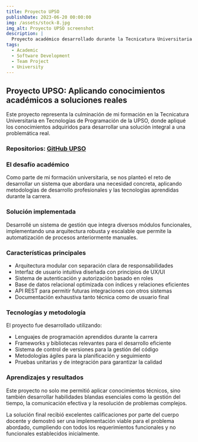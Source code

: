 ```yaml
---
title: Proyecto UPSO
publishDate: 2023-06-20 00:00:00
img: /assets/stock-8.jpg
img_alt: Proyecto UPSO screenshot
description: |
  Proyecto académico desarrollado durante la Tecnicatura Universitaria en Tecnologías de Programación de la Universidad Provincial del Sudoeste.
tags:
  - Academic
  - Software Development
  - Team Project
  - University
---
```


## Proyecto UPSO: Aplicando conocimientos académicos a soluciones reales

Este proyecto representa la culminación de mi formación en la Tecnicatura Universitaria en Tecnologías de Programación de la UPSO, donde apliqué los conocimientos adquiridos para desarrollar una solución integral a una problemática real.

### Repositorios: [GitHub UPSO](https://github.com/orgs/UPSOFullStackDev/repositories)

### El desafío académico

Como parte de mi formación universitaria, se nos planteó el reto de desarrollar un sistema que abordara una necesidad concreta, aplicando metodologías de desarrollo profesionales y las tecnologías aprendidas durante la carrera.

### Solución implementada

Desarrollé un sistema de gestión que integra diversos módulos funcionales, implementando una arquitectura robusta y escalable que permite la automatización de procesos anteriormente manuales.

### Características principales

- Arquitectura modular con separación clara de responsabilidades
- Interfaz de usuario intuitiva diseñada con principios de UX/UI
- Sistema de autenticación y autorización basado en roles
- Base de datos relacional optimizada con índices y relaciones eficientes
- API REST para permitir futuras integraciones con otros sistemas
- Documentación exhaustiva tanto técnica como de usuario final

### Tecnologías y metodología

El proyecto fue desarrollado utilizando:

- Lenguajes de programación aprendidos durante la carrera
- Frameworks y bibliotecas relevantes para el desarrollo eficiente
- Sistema de control de versiones para la gestión del código
- Metodologías ágiles para la planificación y seguimiento
- Pruebas unitarias y de integración para garantizar la calidad

### Aprendizajes y resultados

Este proyecto no solo me permitió aplicar conocimientos técnicos, sino también desarrollar habilidades blandas esenciales como la gestión del tiempo, la comunicación efectiva y la resolución de problemas complejos.

La solución final recibió excelentes calificaciones por parte del cuerpo docente y demostró ser una implementación viable para el problema abordado, cumpliendo con todos los requerimientos funcionales y no funcionales establecidos inicialmente.

